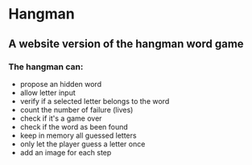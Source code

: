 # Hangman
## A website version of the hangman word game

### The hangman **can:**

- propose an hidden word
- allow letter input 
- verify if a selected letter belongs to the word
- count the number of failure (lives)
- check if it's a game over
- check if the word as been found
- keep in memory all guessed letters
- only let the player guess a letter once
- add an image for each step

